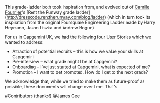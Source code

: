 This grade-ladder both took inspiration from, and evolved out of [Camille Fournier](http://twitter.com/skalille)'s [Rent the Runway grade ladder] (http://dresscode.renttherunway.com/blog/ladder) (which in turn took its inspiration from the original Foursquare Engineering Ladder made by Harry Heymann, Jason Liszka and Andrew Hogue).

For us in Capgemini UK, we had the following four User Stories which we wanted to address:

* Attraction of potential recruits – this is how we value your skills at Capgemini
* Pre-interview – what grade might I be at Capgemini?
* Onboarding – I’ve just started at Capgemini, what is expected of me?
* Promotion – I want to get promoted. How do I get to the next grade?

We acknowledge that, while we tried to make them as future-proof as possible, these documents will change over time.  That's 

#Contributors (thanks!)
@James Gee
